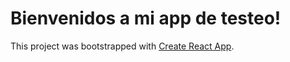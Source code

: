 # Bienvenidos a mi app de testeo!

This project was bootstrapped with [Create React App](https://github.com/facebook/create-react-app).

